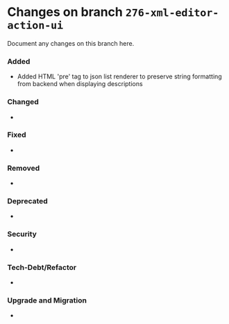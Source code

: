 # Changes on branch `276-xml-editor-action-ui`
Document any changes on this branch here.
### Added
- Added HTML 'pre' tag to json list renderer to preserve string formatting from backend when displaying descriptions 

### Changed
- 

### Fixed
- 

### Removed
- 

### Deprecated
- 

### Security
- 

### Tech-Debt/Refactor
- 

### Upgrade and Migration
- 
